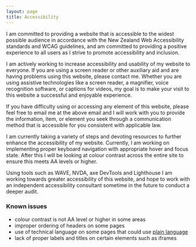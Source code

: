 ```yaml
---
layout: page
title: Accessibility
---
```


I am committed to providing a website that is accessible to the widest possible audience in accordance with the New Zealand Web Accessibility standards and WCAG guidelines, and am committed to providing a positive experience to all users as I strive to promote accessibility and inclusion.

I am actively working to increase accessibility and usability of my website to everyone. If you are using a screen reader or other auxiliary aid and are having problems using this website, please contact me. Whether you are using assistive technologies like a screen reader, a magnifier, voice recognition software, or captions for videos, my goal is to make your visit to this website a successful and enjoyable experience.

If you have difficulty using or accessing any element of this website, please feel free to email me at the above email and I will work with you to provide the information, item, or element you seek through a communication method that is accessible for you consistent with applicable law.

I am currently taking a variety of steps and devoting resources to further enhance the accessibility of my website. Currently, I am working on implementing proper keyboard navigation with appropriate hover and focus state. After this I will be looking at colour contrast across the entire site to ensure this meets AA levels or higher.

Using tools such as WAVE, NVDA, axe DevTools and Lighthouse I am working towards greater accessibility of this website, and hope to work with an independent accessibility consultant sometime in the future to conduct a deeper audit.

<h3>Known issues</h3>
    <ul>
        <li>colour contrast is not AA level or higher in some areas</li>
        <li>improper ordering of headers on some pages</li>
        <li>use of technical language on some pages that could use <a href="https://www.digital.govt.nz/standards-and-guidance/design-and-ux/content-design-guidance/writing-style/plain-language/" title="Guidance on using plain language on documents">plain language</a></li>
        <li>lack of proper labels and titles on certain elements such as iframes</li>
    </ul>

<br><br>



